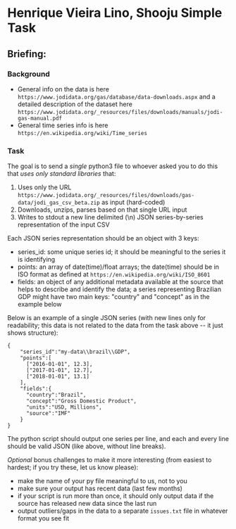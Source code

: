 # Henrique Vieira Lino, Shooju Simple Task

## Briefing:

### Background

* General info on the data is here `https://www.jodidata.org/gas/database/data-downloads.aspx` and a detailed description of the dataset here `https://www.jodidata.org/_resources/files/downloads/manuals/jodi-gas-manual.pdf`
* General time series info is here `https://en.wikipedia.org/wiki/Time_series`

### Task

The goal is to send a *single* python3 file to whoever asked you to do this that *uses only standard libraries* that:

1. Uses only the URL `https://www.jodidata.org/_resources/files/downloads/gas-data/jodi_gas_csv_beta.zip` as input (hard-coded)
2. Downloads, unzips, parses based on that single URL input
3. Writes to stdout a new line delimited (\n) JSON series-by-series representation of the input CSV

Each JSON series representation should be an object with 3 keys:

* series_id: some unique series id; it should be meaningful to the series it is identifying
* points: an array of date(time)/float arrays; the date(time) should be in ISO format as defined at `https://en.wikipedia.org/wiki/ISO_8601`
* fields: an object of any additional metadata available at the source that helps to describe and identify the data; a series representing Brazilian GDP might have two main keys: "country" and "concept" as in the example below

Below is an example of a single JSON series (with new lines only for readability; this data is not related to the data from the task above -- it just shows structure):

    {
        "series_id":"my-data\\brazil\\GDP",
        "points":[
          ["2016-01-01", 12.3],
          ["2017-01-01", 12.7],
          ["2018-01-01", 13.1]
        ],
        "fields":{
          "country":"Brazil",
          "concept":"Gross Domestic Product",
          "units":"USD, Millions",
          "source":"IMF"
        }
    }

The python script should output one series per line, and each and every line should be valid JSON (like above, without line breaks).

*Optional* bonus challenges to make it more interesting (from easiest to hardest; if you try these, let us know please): 

* make the name of your py file meaningful to us, not to you
* make sure your output has recent data (last few months)
* if your script is run more than once, it should only output data if the source has released new data since the last run
* output outliers/gaps in the data to a separate `issues.txt` file in whatever format you see fit

